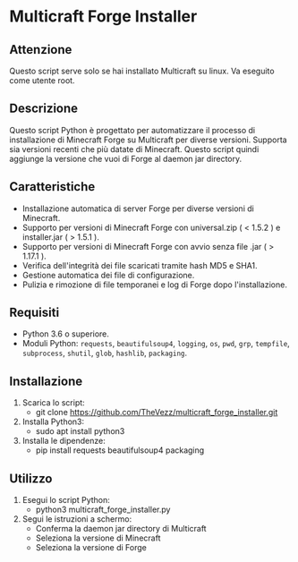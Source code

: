 # Multicraft Forge Installer

## Attenzione
Questo script serve solo se hai installato Multicraft su linux.
Va eseguito come utente root.

## Descrizione
Questo script Python è progettato per automatizzare il processo di installazione di Minecraft Forge su Multicraft per diverse versioni. Supporta sia versioni recenti che più datate di Minecraft.
Questo script quindi aggiunge la versione che vuoi di Forge al daemon jar directory.

## Caratteristiche
- Installazione automatica di server Forge per diverse versioni di Minecraft.
- Supporto per versioni di Minecraft Forge con universal.zip ( < 1.5.2 ) e installer.jar ( > 1.5.1 ).
- Supporto per versioni di Minecraft Forge con avvio senza file .jar ( > 1.17.1 ).
- Verifica dell'integrità dei file scaricati tramite hash MD5 e SHA1.
- Gestione automatica dei file di configurazione.
- Pulizia e rimozione di file temporanei e log di Forge dopo l'installazione.

## Requisiti
- Python 3.6 o superiore.
- Moduli Python: `requests`, `beautifulsoup4`, `logging`, `os`, `pwd`, `grp`, `tempfile`, `subprocess`, `shutil`, `glob`, `hashlib`, `packaging`.

## Installazione
1. Scarica lo script:
   - git clone https://github.com/TheVezz/multicraft_forge_installer.git
2. Installa Python3:
   - sudo apt install python3
3. Installa le dipendenze:
   - pip install requests beautifulsoup4 packaging

## Utilizzo
1. Esegui lo script Python:
   - python3 multicraft_forge_installer.py
2. Segui le istruzioni a schermo:
   - Conferma la daemon jar directory di Multicraft
   - Seleziona la versione di Minecraft
   - Seleziona la versione di Forge
